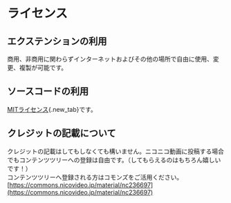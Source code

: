 # ライセンス
## エクステンションの利用
商用、非商用に関わらずインターネットおよびその他の場所で自由に使用、変更、複製が可能です。

## ソースコードの利用
[MITライセンス](https://github.com/wabimochi/2dActorTools/blob/main/LICENSE){.new_tab}です。

## クレジットの記載について
クレジットの記載はしてもしなくても構いません。ニコニコ動画に投稿する場合でもコンテンツツリーへの登録は自由です。（してもらえるのはもちろん嬉しいです！）  
コンテンツツリーへ登録される方はコモンズをご活用ください。[https://commons.nicovideo.jp/material/nc236697](https://commons.nicovideo.jp/material/nc236697)